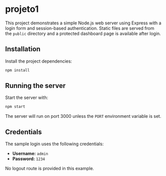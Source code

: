 # projeto1

This project demonstrates a simple Node.js web server using Express with a login form and session-based authentication. Static files are served from the `public` directory and a protected dashboard page is available after login.

## Installation

Install the project dependencies:

```sh
npm install
```

## Running the server

Start the server with:

```sh
npm start
```

The server will run on port 3000 unless the `PORT` environment variable is set.

## Credentials

The sample login uses the following credentials:

- **Username:** `admin`
- **Password:** `1234`

No logout route is provided in this example.
